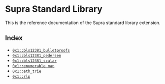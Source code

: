 
<a id="@Supra_Standard_Library_0"></a>

# Supra Standard Library


This is the reference documentation of the Supra standard library extension.


<a id="@Index_1"></a>

## Index


-  [`0x1::bls12381_bulletproofs`](bls12381_bulletproofs.md#0x1_bls12381_bulletproofs)
-  [`0x1::bls12381_pedersen`](bls12381_pedersen.md#0x1_bls12381_pedersen)
-  [`0x1::bls12381_scalar`](bls12381_scalar.md#0x1_bls12381_scalar)
-  [`0x1::enumerable_map`](enumerable_map.md#0x1_enumerable_map)
-  [`0x1::eth_trie`](eth_trie.md#0x1_eth_trie)
-  [`0x1::rlp`](rlp.md#0x1_rlp)


[move-book]: https://aptos.dev/move/book/SUMMARY
